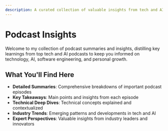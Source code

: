 ```yaml
---
description: A curated collection of valuable insights from tech and AI podcasts
---
```


# Podcast Insights

Welcome to my collection of podcast summaries and insights, distilling key learnings from top tech and AI podcasts to keep you informed on technology, AI, software engineering, and personal growth.

## What You'll Find Here

- **Detailed Summaries**: Comprehensive breakdowns of important podcast episodes
- **Key Takeaways**: Main points and insights from each episode
- **Technical Deep Dives**: Technical concepts explained and contextualized
- **Industry Trends**: Emerging patterns and developments in tech and AI
- **Expert Perspectives**: Valuable insights from industry leaders and innovators
